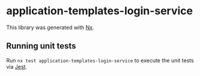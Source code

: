 # application-templates-login-service

This library was generated with [Nx](https://nx.dev).

## Running unit tests

Run `nx test application-templates-login-service` to execute the unit tests via [Jest](https://jestjs.io).
